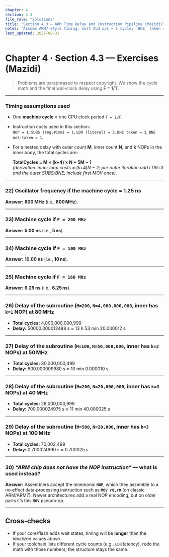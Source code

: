 ```yaml
---
chapter: 4
section: 4.3
file_role: "Solutions"
title: "Section 4.3 — ARM Time Delay and Instruction Pipeline (Mazidi)"
notes: "Assume ARM7‑style timing: most ALU ops = 1 cycle; `BNE` taken = 3 cycles, not‑taken = 1; `LDR` (literal) = 3; `NOP` = 1. See Mazidi, Ch. 4 §4.3."
last_updated: 2025-08-31
---
```


# Chapter 4 · Section 4.3 — Exercises (Mazidi)

> Problems are paraphrased to respect copyright. We show the cycle math and the final wall‑clock delay using **F = 1/T**.

---

### Timing assumptions used
- One **machine cycle** = one CPU clock period `T = 1/F`.
- Instruction costs used in this section:  
  `NOP = 1`, `SUBS (reg,#imm) = 1`, `LDR (literal) = 3`, `BNE taken = 3`, `BNE not‑taken = 1`.
- For a nested delay with outer count **M**, inner count **N**, and **k** NOPs in the inner body, the total cycles are:
  
  **TotalCycles = M × (k+4) × N + 5M − 1**  
  *(derivation: inner loop costs = (k+4)N − 2; per outer iteration add LDR=3 and the outer SUBS/BNE; include first MOV once).*

---

### 22) Oscillator frequency if the machine cycle = **1.25 ns**  
**Answer:** **800 MHz** (i.e., **800 MHz**).

---

### 23) Machine cycle if `F = 200 MHz`  
**Answer:** **5.00 ns** (i.e., **5 ns**).

---

### 24) Machine cycle if `F = 100 MHz`  
**Answer:** **10.00 ns** (i.e., **10 ns**).

---

### 25) Machine cycle if `F = 160 MHz`  
**Answer:** **6.25 ns** (i.e., **6.25 ns**).

---

### 26) Delay of the subroutine (`M=200`, `N=4,000,000,000`, inner has `k=1` NOP) at **80 MHz**
- **Total cycles:** 4,000,000,000,999
- **Delay:** 50000.000012488 s  ≈ 13 h 53 min 20.000012 s

---

### 27) Delay of the subroutine (`M=100`, `N=50,000,000`, inner has `k=2` NOPs) at **50 MHz**
- **Total cycles:** 30,000,000,499
- **Delay:** 600.000009980 s  ≈ 10 min 0.000010 s

---

### 28) Delay of the subroutine (`M=200`, `N=20,000,000`, inner has `k=3` NOPs) at **40 MHz**
- **Total cycles:** 28,000,000,999
- **Delay:** 700.000024975 s  ≈ 11 min 40.000025 s

---

### 29) Delay of the subroutine (`M=500`, `N=20,000`, inner has `k=3` NOPs) at **100 MHz**
- **Total cycles:** 70,002,499
- **Delay:** 0.700024990 s  ≈ 0.700025 s

---

### 30) *“ARM chip does not have the NOP instruction”* — what is used instead?
**Answer:** Assemblers accept the mnemonic **`NOP`**, which they assemble to a no‑effect data‑processing instruction such as **`MOV r0,r0`** (on classic ARM/ARM7). Newer architectures add a real NOP encoding, but on older parts it’s this **`MOV`** pseudo‑op.

---

## Cross‑checks
- If your core/flash adds wait states, timing will be **longer** than the idealized values above.  
- If your toolchain lists different cycle counts (e.g., `LDR` latency), redo the math with those numbers; the structure stays the same.
